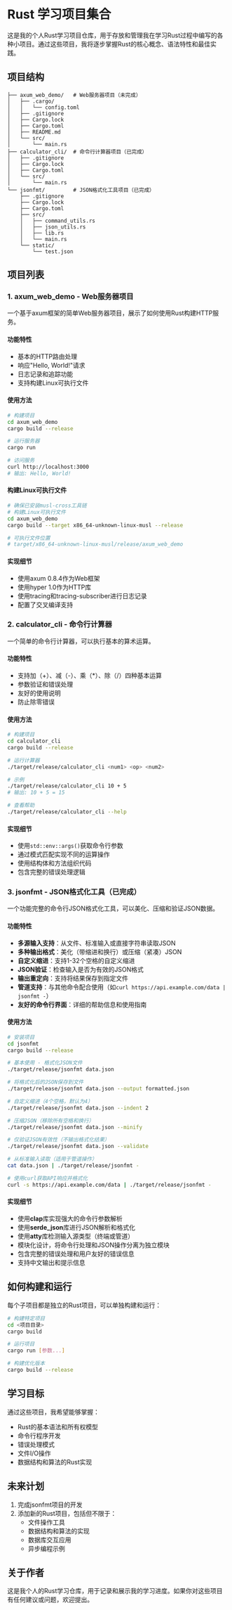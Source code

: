 # Rust 学习项目集合

这是我的个人Rust学习项目仓库，用于存放和管理我在学习Rust过程中编写的各种小项目。通过这些项目，我将逐步掌握Rust的核心概念、语法特性和最佳实践。

## 项目结构

```
├── axum_web_demo/   # Web服务器项目（未完成）
│   ├── .cargo/
│   │   └── config.toml
│   ├── .gitignore
│   ├── Cargo.lock
│   ├── Cargo.toml
│   ├── README.md
│   └── src/
│       └── main.rs
├── calculator_cli/  # 命令行计算器项目（已完成）
│   ├── .gitignore
│   ├── Cargo.lock
│   ├── Cargo.toml
│   └── src/
│       └── main.rs
└── jsonfmt/         # JSON格式化工具项目（已完成）
    ├── .gitignore
    ├── Cargo.lock
    ├── Cargo.toml
    ├── src/
    │   ├── command_utils.rs
    │   ├── json_utils.rs
    │   ├── lib.rs
    │   └── main.rs
    └── static/
        └── test.json
```

## 项目列表

### 1. axum_web_demo - Web服务器项目

一个基于axum框架的简单Web服务器项目，展示了如何使用Rust构建HTTP服务。

#### 功能特性
- 基本的HTTP路由处理
- 响应"Hello, World!"请求
- 日志记录和追踪功能
- 支持构建Linux可执行文件

#### 使用方法

```bash
# 构建项目
cd axum_web_demo
cargo build --release

# 运行服务器
cargo run

# 访问服务
curl http://localhost:3000
# 输出: Hello, World!
```

#### 构建Linux可执行文件

```bash
# 确保已安装musl-cross工具链
# 构建Linux可执行文件
cd axum_web_demo
cargo build --target x86_64-unknown-linux-musl --release

# 可执行文件位置
# target/x86_64-unknown-linux-musl/release/axum_web_demo
```

#### 实现细节
- 使用axum 0.8.4作为Web框架
- 使用hyper 1.0作为HTTP库
- 使用tracing和tracing-subscriber进行日志记录
- 配置了交叉编译支持

### 2. calculator_cli - 命令行计算器

一个简单的命令行计算器，可以执行基本的算术运算。

#### 功能特性
- 支持加（+）、减（-）、乘（*）、除（/）四种基本运算
- 参数验证和错误处理
- 友好的使用说明
- 防止除零错误

#### 使用方法

```bash
# 构建项目
cd calculator_cli
cargo build --release

# 运行计算器
./target/release/calculator_cli <num1> <op> <num2>

# 示例
./target/release/calculator_cli 10 + 5
# 输出: 10 + 5 = 15

# 查看帮助
./target/release/calculator_cli --help
```

#### 实现细节
- 使用`std::env::args()`获取命令行参数
- 通过模式匹配实现不同的运算操作
- 使用结构体和方法组织代码
- 包含完整的错误处理逻辑

### 3. jsonfmt - JSON格式化工具（已完成）

一个功能完整的命令行JSON格式化工具，可以美化、压缩和验证JSON数据。

#### 功能特性
- **多源输入支持**：从文件、标准输入或直接字符串读取JSON
- **多种输出格式**：美化（带缩进和换行）或压缩（紧凑）JSON
- **自定义缩进**：支持1-32个空格的自定义缩进
- **JSON验证**：检查输入是否为有效的JSON格式
- **输出重定向**：支持将结果保存到指定文件
- **管道支持**：与其他命令配合使用（如`curl https://api.example.com/data | jsonfmt -`）
- **友好的命令行界面**：详细的帮助信息和使用指南

#### 使用方法

```bash
# 安装项目
cd jsonfmt
cargo build --release

# 基本使用 - 格式化JSON文件
./target/release/jsonfmt data.json

# 将格式化后的JSON保存到文件
./target/release/jsonfmt data.json --output formatted.json

# 自定义缩进（4个空格，默认为4）
./target/release/jsonfmt data.json --indent 2

# 压缩JSON（移除所有空格和换行）
./target/release/jsonfmt data.json --minify

# 仅验证JSON有效性（不输出格式化结果）
./target/release/jsonfmt data.json --validate

# 从标准输入读取（适用于管道操作）
cat data.json | ./target/release/jsonfmt -

# 使用curl获取API响应并格式化
curl -s https://api.example.com/data | ./target/release/jsonfmt -
```

#### 实现细节
- 使用**clap**库实现强大的命令行参数解析
- 使用**serde_json**库进行JSON解析和格式化
- 使用**atty**库检测输入源类型（终端或管道）
- 模块化设计，将命令行处理和JSON操作分离为独立模块
- 包含完整的错误处理和用户友好的错误信息
- 支持中文输出和提示信息

## 如何构建和运行

每个子项目都是独立的Rust项目，可以单独构建和运行：

```bash
# 构建特定项目
cd <项目目录>
cargo build

# 运行项目
cargo run [参数...]

# 构建优化版本
cargo build --release
```

## 学习目标

通过这些项目，我希望能够掌握：
- Rust的基本语法和所有权模型
- 命令行程序开发
- 错误处理模式
- 文件I/O操作
- 数据结构和算法的Rust实现

## 未来计划

1. 完成jsonfmt项目的开发
2. 添加新的Rust项目，包括但不限于：
   - 文件操作工具
   - 数据结构和算法的实现
   - 数据库交互应用
   - 异步编程示例

## 关于作者

这是我个人的Rust学习仓库，用于记录和展示我的学习进度。如果你对这些项目有任何建议或问题，欢迎提出。
